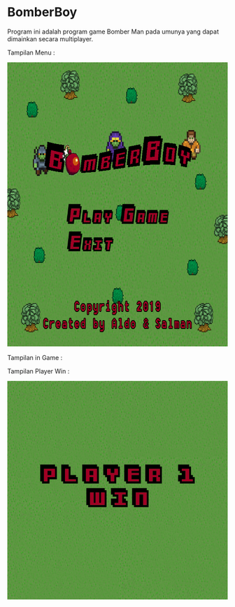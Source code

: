 # BomberBoy

Program ini adalah program game Bomber Man pada umunya yang dapat dimainkan secara multiplayer.

Tampilan Menu :

<img src="assets/game_menu.png" alt="Game Menu" width="750" height="650">

Tampilan in Game :

Tampilan Player Win :

<img src="assets/p1win.png" alt="Player Win" width="600" height="500">



